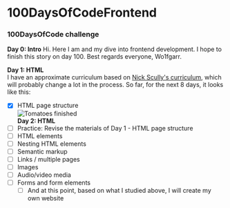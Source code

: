 # 100DaysOfCodeFrontend
### 100DaysOfCode challenge 

**Day 0: Intro**
Hi. Here I am and my dive into frontend development. I hope to finish this story on day 100. Best regards everyone, Wo1fgarr.

**Day 1: HTML**  
I have an approximate curriculum based on [Nick Scully's curriculum](https://levelup.gitconnected.com/a-100daysofcode-timeboxed-front-end-development-curriculum-cb4b6c2081c2), which will probably change a lot in the process. So far, for the next 8 days, it looks like this:
* [x] HTML page structure  
![Tomatoes finished](https://i.ibb.co/wWwRmVn/2022-11-12-161427.png)  
**Day 2: HTML**
* [ ] Practice: Revise the materials of Day 1 - HTML page structure
* [ ] HTML elements
* [ ] Nesting HTML elements
* [ ] Semantic markup
* [ ] Links / multiple pages
* [ ] Images
* [ ] Audio/video media
* [ ] Forms and form elements
  * [ ] And at this point, based on what I studied above, I will create my own website
